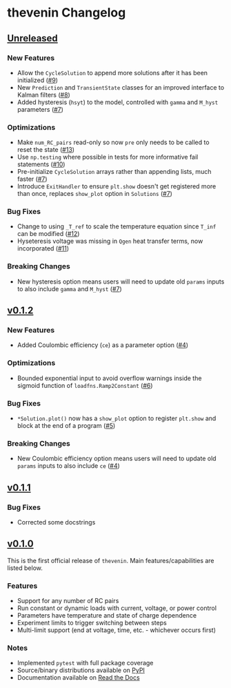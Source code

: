 # thevenin Changelog

## [Unreleased](https://github.com/NREL/thevenin)

### New Features
- Allow the `CycleSolution` to append more solutions after it has been initialized ([#9](https://github.com/NREL/thevenin/pull/9))
- New `Prediction` and `TransientState` classes for an improved interface to Kalman filters ([#8](https://github.com/NREL/thevenin/pull/8))
- Added hysteresis (`hsyt`) to the model, controlled with `gamma` and `M_hyst` parameters ([#7](https://github.com/NREL/thevenin/pull/7))

### Optimizations
- Make `num_RC_pairs` read-only so now `pre` only needs to be called to reset the state ([#13](https://github.com/NREL/thevenin/pull/13))
- Use `np.testing` where possible in tests for more informative fail statements ([#10](https://github.com/NREL/thevenin/pull/10))
- Pre-initialize `CycleSolution` arrays rather than appending lists, much faster ([#7](https://github.com/NREL/thevenin/pull/7))
- Introduce `ExitHandler` to ensure `plt.show` doesn't get registered more than once, replaces `show_plot` option in `Solutions` ([#7](https://github.com/NREL/thevenin/pull/7))

### Bug Fixes
- Change to using `_T_ref` to scale the temperature equation since `T_inf` can be modified ([#12](https://github.com/NREL/thevenin/pull/12))
- Hyseteresis voltage was missing in `Qgen` heat transfer terms, now incorporated ([#11](https://github.com/NREL/thevenin/pull/11))

### Breaking Changes
- New hysteresis option means users will need to update old `params` inputs to also include `gamma` and `M_hyst` ([#7](https://github.com/NREL/thevenin/pull/7))

## [v0.1.2](https://github.com/NREL/thevenin/tree/v0.1.2)

### New Features
- Added Coulombic efficiency (`ce`) as a parameter option ([#4](https://github.com/NREL/thevenin/pull/4))

### Optimizations
- Bounded exponential input to avoid overflow warnings inside the sigmoid function of `loadfns.Ramp2Constant` ([#6](https://github.com/NREL/thevenin/pull/6))

### Bug Fixes
- `*Solution.plot()` now has a `show_plot` option to register `plt.show` and block at the end of a program ([#5](https://github.com/NREL/thevenin/pull/5))

### Breaking Changes
- New Coulombic efficiency option means users will need to update old `params` inputs to also include `ce` ([#4](https://github.com/NREL/thevenin/pull/4))

## [v0.1.1](https://github.com/NREL/thevenin/tree/v0.1.1)

### Bug Fixes
- Corrected some docstrings

## [v0.1.0](https://github.com/NREL/thevenin/tree/v0.1.0)
This is the first official release of `thevenin`. Main features/capabilities are listed below.

### Features
- Support for any number of RC pairs
- Run constant or dynamic loads with current, voltage, or power control
- Parameters have temperature and state of charge dependence
- Experiment limits to trigger switching between steps
- Multi-limit support (end at voltage, time, etc. - whichever occurs first)

### Notes
- Implemented `pytest` with full package coverage
- Source/binary distributions available on [PyPI](https://pypi.org/project/thevenin)
- Documentation available on [Read the Docs](https://thevenin.readthedocs.io/)


